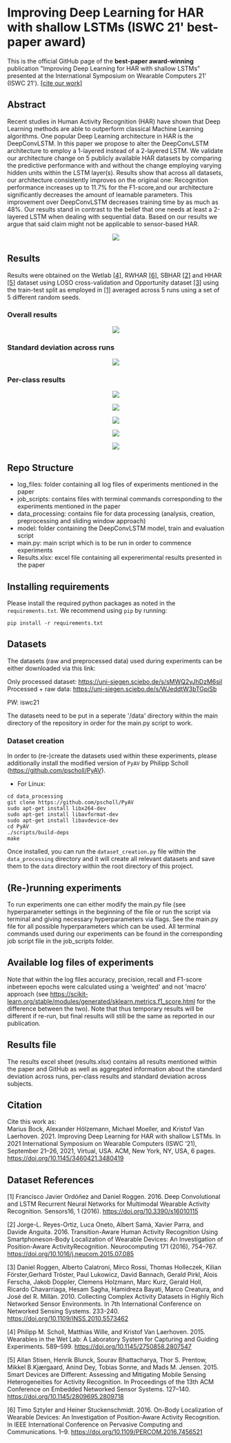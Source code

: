 # Improving Deep Learning for HAR with shallow LSTMs (ISWC 21' best-paper award)

This is the official GitHub page of the **best-paper award-winning** publication "Improving Deep Learning for HAR with shallow LSTMs" presented at the International Symposium on Wearable Computers 21' (ISWC 21'). [[cite our work]](#cite)

## Abstract
Recent studies in Human Activity Recognition (HAR) have shown that Deep Learning methods are able to outperform classical Machine Learning algorithms. One popular Deep Learning architecture in HAR is the DeepConvLSTM. In this paper we propose to alter the DeepConvLSTM architecture to employ a 1-layered instead of a 2-layered LSTM. We validate our architecture change on 5 publicly available HAR datasets by comparing the predictive performance with and without the change employing varying hidden units within the LSTM layer(s). Results show that across all datasets, our architecture consistently improves on the original one: Recognition performance increases up to 11.7% for the F1-score,and our architecture significantly decreases the amount of learnable parameters. This improvement over DeepConvLSTM decreases training time by as much as 48%. Our results stand in contrast to the belief that one needs at least a 2-layered LSTM when dealing with sequential data. Based on our results we argue that said claim might not be applicable to sensor-based HAR.

<p align="center">
  <img width="" height="" src="images/architecture.png">
</p>

## Results
Results were obtained on the Wetlab [[4]](#4), RWHAR [[6]](#6), SBHAR [[2]](#2) and HHAR [[5]](#5) dataset using LOSO cross-validation and Opportunity dataset [[3]](#3) using the train-test split as employed in [[1]](#1) averaged across 5 runs using a set of 5 different random seeds.

### Overall results
<p align="center">
  <img width="" height="" src="images/results.png">
</p>

### Standard deviation across runs
<p align="center">
  <img width="" height="" src="images/average_stdev_runs.png">
</p>

### Per-class results

<p align="center">
  <img width="" height="" src="images/per_class_HHAR.png">
</p>

<p align="center">
  <img width="" height="" src="images/per_class_RWHAR.png">
</p>

<p align="center">
  <img width="" height="" src="images/per_class_Wetlab.png">
</p>

<p align="center">
  <img width="" height="" src="images/per_class_sbhar.png">
</p>

<p align="center">
  <img width="" height="" src="images/per_class_opportunity.png">
</p>

## Repo Structure
- log_files: folder containing all log files of experiments mentioned in the paper
- job_scripts: contains files with terminal commands corresponding to the experiments mentioned in the paper
- data_processing: contains file for data processing (analysis, creation, preprocessing and sliding window approach)
- model: folder containing the DeepConvLSTM model, train and evaluation script
- main.py: main script which is to be run in order to commence experiments
- Results.xlsx: excel file containing all expererimental results presented in the paper

## Installing requirements

Please install the required python packages as noted in the ```requirements.txt```. We recommend using ```pip``` by running:

```
pip install -r requirements.txt
```

## Datasets

The datasets (raw and preprocessed data) used during experiments can be either downloaded via this link: 

Only processed dataset: https://uni-siegen.sciebo.de/s/sMWQ2vJhDzM6sil
Processed + raw data: https://uni-siegen.sciebo.de/s/WJeddtW3bTGpiSb

PW: iswc21

The datasets need to be put in a seperate '/data' directory within the main directory of the repository in order for the main.py script to work.

### Dataset creation

In order to (re-)create the datasets used within these experiments, please additionally install the modified version of ```PyAV``` by Philipp Scholl (https://github.com/pscholl/PyAV). 

- For Linux: 
```
cd data_processing
git clone https://github.com/pscholl/PyAV
sudo apt-get install libx264-dev
sudo apt-get install libavformat-dev
sudo apt-get install libavdevice-dev
cd PyAV
./scripts/build-deps
make
```

Once installed, you can run the ```dataset_creation.py``` file within the ```data_processing``` directory and it will create all relevant datasets and save them to the ```data``` directory within the root directory of this project.

## (Re-)running experiments

To run experiments one can either modify the main.py file (see hyperparameter settings in the beginning of the file or run the script via terminal and giving necessary hyperparameters via flags. See the main.py file for all possible hyperparameters which can be used. All terminal commands used during our experiments can be found in the corresponding job script file in the job_scripts folder. 

## Available log files of experiments

Note that within the log files accuracy, precision, recall and F1-score inbetween epochs were calculated using a 'weighted' and not 'macro' approach (see https://scikit-learn.org/stable/modules/generated/sklearn.metrics.f1_score.html for the difference between the two). Note that thus temporary results will be different if re-run, but final results will still be the same as reported in our publication.

## Results file

The results excel sheet (results.xlsx) contains all results mentioned within the paper and GitHub as well as aggregated information about the standard deviation across runs, per-class results and standard deviation across subjects.

## Citation
<a id="cite">Cite this work as: </a><br/> 
Marius Bock, Alexander Hölzemann, Michael Moeller, and Kristof Van Laerhoven. 2021. Improving Deep Learning for HAR with shallow LSTMs. In 2021 International Symposium on Wearable Computers (ISWC ’21), September 21–26, 2021, Virtual, USA. ACM, New York, NY, USA, 6 pages. https://doi.org/10.1145/3460421.3480419

## Dataset References
<a id="1">[1]</a> 
Francisco Javier Ordóñez and Daniel Roggen. 2016. 
Deep Convolutional and LSTM Recurrent Neural Networks for Multimodal Wearable Activity Recognition.
Sensors16, 1 (2016).  https://doi.org/10.3390/s16010115

<a id="2">[2]</a> 
Jorge-L. Reyes-Ortiz, Luca Oneto, Albert Samà, Xavier Parra, and Davide Anguita. 2016. Transition-Aware Human Activity Recognition Using Smartphoneson-Body Localization of Wearable Devices: An Investigation of Position-Aware ActivityRecognition. Neurocomputing 171 (2016), 754–767.    https://doi.org/10.1016/j.neucom.2015.07.085

<a id="3">[3]</a> 
Daniel Roggen, Alberto Calatroni, Mirco Rossi, Thomas Holleczek, Kilian Förster,Gerhard Tröster, Paul Lukowicz, David Bannach, Gerald Pirkl, Alois Ferscha, Jakob Doppler, Clemens Holzmann, Marc Kurz, Gerald Holl, Ricardo Chavarriaga, Hesam Sagha, Hamidreza Bayati, Marco Creatura, and José del R. Millàn. 2010. Collecting Complex Activity Datasets in Highly Rich Networked Sensor Environments. In 7th International Conference on Networked Sensing Systems. 233-240. https://doi.org/10.1109/INSS.2010.5573462

<a id="4">[4]</a> 
Philipp M. Scholl, Matthias Wille, and Kristof Van Laerhoven. 2015. Wearables in the Wet Lab: A Laboratory System for Capturing and Guiding Experiments. 589–599.  https://doi.org/10.1145/2750858.2807547

<a id="5">[5]</a> 
Allan Stisen, Henrik Blunck, Sourav Bhattacharya, Thor S. Prentow, Mikkel B.Kjærgaard, Anind Dey, Tobias Sonne, and Mads M. Jensen. 2015. Smart Devices are Different: Assessing and Mitigating Mobile Sensing Heterogeneities for Activity Recognition. In Proceedings of the 13th ACM Conference on Embedded Networked Sensor Systems. 127–140. https://doi.org/10.1145/2809695.2809718

<a id="6">[6]</a> 
Timo Sztyler and Heiner Stuckenschmidt. 2016. On-Body Localization of Wearable Devices: An Investigation of Position-Aware Activity Recognition. In IEEE International Conference on Pervasive Computing and Communications. 1–9. https://doi.org/10.1109/PERCOM.2016.7456521
  

